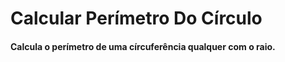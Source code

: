 # Calcular Perímetro Do Círculo

#### Calcula o perímetro de uma círcuferência qualquer com o raio.
